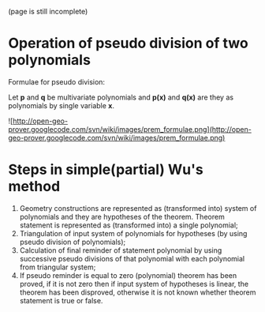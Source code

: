 (page is still incomplete)

# Operation of pseudo division of two polynomials #

Formulae for pseudo division:

Let **p** and **q** be multivariate polynomials and **p(x)** and **q(x)** are they as polynomials by single variable **x**.

![http://open-geo-prover.googlecode.com/svn/wiki/images/prem_formulae.png](http://open-geo-prover.googlecode.com/svn/wiki/images/prem_formulae.png)

# Steps in simple(partial) Wu's method #
  1. Geometry constructions are represented as (transformed into) system of polynomials and they are hypotheses of the theorem. Theorem statement is represented as (transformed into) a single polynomial;
  1. Triangulation of input system of polynomials for hypotheses (by using pseudo division of polynomials);
  1. Calculation of final reminder of statement polynomial by using successive pseudo divisions of that polynomial with each polynomial from triangular system;
  1. If pseudo reminder is equal to zero (polynomial) theorem has been proved, if it is not zero then if input system of hypotheses is linear, the theorem has been disproved, otherwise it is not known whether theorem statement is true or false.